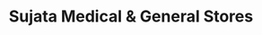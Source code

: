 ---
title: "Sujata Medical & General Stores"
url: /amaravati/sujata-medical-und-general-stores/
shop: Allgemein
---